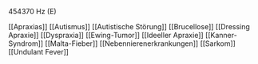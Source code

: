 454370 Hz (E)

[[Apraxias]]
[[Autismus]]
[[Autistische Störung]]
[[Brucellose]]
[[Dressing Apraxie]]
[[Dyspraxia]]
[[Ewing-Tumor]]
[[Ideeller Apraxie]]
[[Kanner-Syndrom]]
[[Malta-Fieber]]
[[Nebennierenerkrankungen]]
[[Sarkom]]
[[Undulant Fever]]
